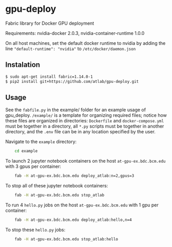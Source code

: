 # gpu-deploy
Fabric library for Docker GPU deployment

Requirements: nvidia-docker 2.0.3, nvidia-container-runtime 1.0.0

On all host machines, set the default docker runtime to nvidia by adding the line `"default-runtime": "nvidia"` to `/etc/docker/daemon.json`
    


## Instalation
```bash
$ sudo apt-get install fabric=1.14.0-1
$ pip2 install git+https://github.com/atlab/gpu-deploy.git
```
<!--
git clone git@github.com:atlab/gpu-deploy.git
cd gpu-deploy
pip2 install . 
-->

## Usage

See the `fabfile.py` in the example/ folder for an example usage of gpu_deploy. `/example/` is a template for organizing required files; notice how these files are organized in directories: `Dockerfile` and `docker-compose.yml` must be together in a directory, all `*.py` scripts must be together in another directory, and the `.env` file can be in any location specified by the user.

Navigate to the `example` directory:
```bash
    cd example
```

To launch 2 jupyter notebook containers on the host `at-gpu-ex.bdc.bcm.edu` with 3 gpus per container:
```bash
    fab -H at-gpu-ex.bdc.bcm.edu deploy_atlab:n=2,gpus=3
```

To stop all of these jupyter notebook containers:
```bash
    fab -H at-gpu-ex.bdc.bcm.edu stop_atlab
```

To run 4 `hello.py` jobs on the host `at-gpu-ex.bdc.bcm.edu` with 1 gpu per container:
```bash
    fab -H at-gpu-ex.bdc.bcm.edu deploy_atlab:hello,n=4
```

To stop these `hello.py` jobs:
```bash
    fab -H at-gpu-ex.bdc.bcm.edu stop_atlab:hello
```
